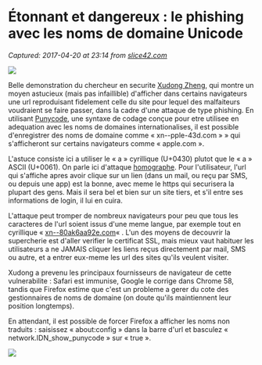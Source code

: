# Étonnant et dangereux : le phishing avec les noms de domaine Unicode

_Captured: 2017-04-20 at 23:14 from [slice42.com](https://slice42.com/divers/2017/04/etonnant-et-dangereux-le-phishing-avec-les-noms-de-domaine-unicode-58326/)_

![](https://slice42.com/wp-content/uploads/2017/04/phishing-696x418.jpg)

Belle demonstration du chercheur en securite [Xudong Zheng](https://www.xudongz.com/blog/2017/idn-phishing/), qui montre un moyen astucieux (mais pas infaillible) d'afficher dans certains navigateurs une url reproduisant fidelement celle du site pour lequel des malfaiteurs voudraient se faire passer, dans la cadre d'une attaque de type phishing. En utilisant [Punycode](https://fr.wikipedia.org/wiki/Punycode), une syntaxe de codage conçue pour etre utilisee en adequation avec les noms de domaines internationalises, il est possible d'enregistrer des noms de domaine comme « xn--pple-43d.com » » qui s'afficheront sur certains navigateurs comme « аpple.com ».

L'astuce consiste ici a utiliser le « а » cyrillique (U+0430) plutot que le « a » ASCII (U+0061). On parle ici d'attaque [homographe](https://fr.wikipedia.org/wiki/Homographe). Pour l'utilisateur, l'url qui s'affiche apres avoir clique sur un lien (dans un mail, ou reçu par SMS, ou depuis une app) est la bonne, avec meme le https qui securisera la plupart des gens. Mais il sera bel et bien sur un site tiers, et s'il entre ses informations de login, il lui en cuira.

L'attaque peut tromper de nombreux navigateurs pour peu que tous les caracteres de l'url soient issus d'une meme langue, par exemple tout en cyrillique « [xn--80ak6aa92e.com](https://www.xn--80ak6aa92e.com/)« . L'un des moyens de decouvrir la supercherie est d'aller verifier le certificat SSL, mais mieux vaut habituer les utilisateurs a ne JAMAIS cliquer les liens reçus directement par mail, SMS ou autre, et a entrer eux-meme les url des sites qu'ils veulent visiter.

Xudong a prevenu les principaux fournisseurs de navigateur de cette vulnerabilite : Safari est immunise, Google le corrige dans Chrome 58, tandis que Firefox estime que c'est un probleme a gerer du cote des gestionnaires de noms de domaine (on doute qu'ils maintiennent leur position longtemps).

En attendant, il est possible de forcer Firefox a afficher les noms non traduits : saisissez « about:config » dans la barre d'url et basculez « network.IDN_show_punycode » sur « true ».

![](https://slice42.com/wp-content/uploads/2017/04/Firefox.jpg)
